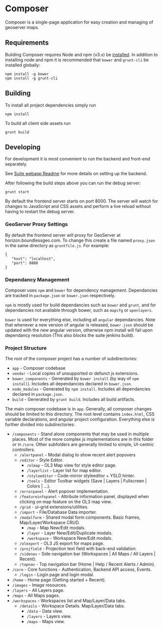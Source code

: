 # Composer

Composer is a single-page application for easy creation and managing of geoserver maps.

## Requirements

Building Composer requires Node and npm (v3.x) be [installed](http://nodejs.org/). In addition to installing node and npm it is recommended that `bower` and `grunt-cli` be installed globally:

    npm install -g bower
    npm install -g grunt-cli

## Building

To install all project dependencies simply run

    npm install

To build all client side assets run

    grunt build

## Developing

For development it is most convenient to run the backend and front-end
separately.

See [Suite webapp Readme](https://github.com/boundlessgeo/suite/tree/master/geoserver/webapp#developing) for more details on setting up the backend.

After following the build steps above you can run the debug server:

    grunt start

By default the frontend server starts on port 8000. The server will watch for changes to JavaScript and CSS assets and perform a live reload without having to restart the debug server.

### GeoServer Proxy Settings

By default the frontend server will proxy for GeoServer at horizon.boundlessgeo.com. To change this create a file named `proxy.json` in the same directory as `gruntfile.js`. For example:

    {
       "host": "localhost",
       "port": 8080
    }

### Dependancy Management

Composer uses `npm` and `bower` for dependency management. Dependancies are tracked in `package.json` or `bower.json` respectively. 

`npm` is mostly used for build dependancies such as `bower` and `grunt`, and for dependancies not available through bower, such as `mapcfg` or `openlayers`.

`bower` is used for everything else, including all `angular` dependancies. Note that whenever a new version of angular is released, `bower.json` should be updated with the new angular version, otherwise npm install will fail upon dependancy resolution (This also blocks the suite jenkins build).

### Project Structure

The root of the composer project has a number of subdirectories:

* `app` - Composer codebase
* `vendor` - Local copies of unsupported or defunct js extensions.
* `bower_components` - Generated by `bower install` (by way of `npm install`). Includes all dependancies declared in `bower.json`.
* `node_modules` - Generated by `npm install`. Includes all dependancies declared in `package.json`.
* `build` - Generated by `grunt build`. Includes all build artifacts.

The main composer codebase is in `app`. Generally, all composer changes should be limited to this directory. The root level contains `index.html`, CSS variable declarations, and angular project configuration. Everything else is further divided into subdirectories:

* `/components` - Stand alone components that may be used in multiple places. Most of the more complex js implementations are in this folder or in `/core`. Other subfolders are generally limited to simple, UI-centric controllers.
  * `/alertpanel` - Modal dialog to show recent alert popovers
  * `/editor` - Style Editor.
    * `/olmap` - OL3 Map view for style editor page.
    * `/layerlist` - Layer list for map editor.
    * `/styleeditor` - Code-mirror styleeditor + YSLD hinter.
    * `/tools` - Editor Toolbar widgets (Save | Layers | Fullscreen | Colors | ...).
  * `/errorpanel` - Alert popover implementation.
  * `/featureinfopanel` - Attribute information panel, displayed when clicking on map feature on the OL3 map view.
  * `/grid` - ui-grid extensions/utilities.
  * `/import` - File/Database Data importer.
  * `/modalform` - Shared modal form components. Basic frames, Map/Layer/Workspace CRUD.
    * `/map` - Map New/Edit modals.
    * `/layer` - Layer New/Edit/Duplicate modals.
    * `/workspace` - Workspace New/Edit modals.
  * `/olexport` - OL3 JS export for maps page.
  * `/projfield` - Projection text field with back-end validation.
  * `/sidenav` - Side navigation bar (Workspaces | All Maps / All Layers | Recent).
  * `/topnav` - Top navigation bar (Home | Help / Recent Alerts / Admin).
* `/core` - Core functions - Authentication, Backend API access, Events.
  * `/login` - Login page and login modal.
* `/home` - Home page (Getting started + Recent).
* `/images` - Image resources.
* `/layers` - All Layers page.
* `/maps` - All Maps pages.
* `/workspaces` - Workspaces list and Map/Layer/Data tabs.
  * `/details` - Workspace Details. Map/Layer/Data tabs.
    * `/data` - Data view.
    * `/layers` - Layers view.
    * `/maps` - Maps view.
